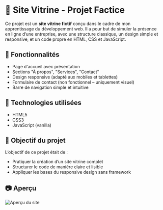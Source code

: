 # 💼 Site Vitrine - Projet Factice

Ce projet est un **site vitrine fictif** conçu dans le cadre de mon apprentissage du développement web. Il a pour but de simuler la présence en ligne d’une entreprise, avec une structure classique, un design simple et responsive, et un code propre en HTML, CSS et JavaScript.

## 🧩 Fonctionnalités

- Page d'accueil avec présentation
- Sections "À propos", "Services", "Contact"
- Design responsive (adapté aux mobiles et tablettes)
- Formulaire de contact (non fonctionnel – uniquement visuel)
- Barre de navigation simple et intuitive

## 🔧 Technologies utilisées

- HTML5
- CSS3
- JavaScript (vanilla)

## 🎯 Objectif du projet

L’objectif de ce projet était de :
- Pratiquer la création d’un site vitrine complet
- Structurer le code de manière claire et lisible
- Appliquer les bases du responsive design sans framework

## 📷 Aperçu

![Aperçu du site](https://via.placeholder.com/800x400?text=Capture+d%E2%80%99%C3%A9cran+du+site)  

